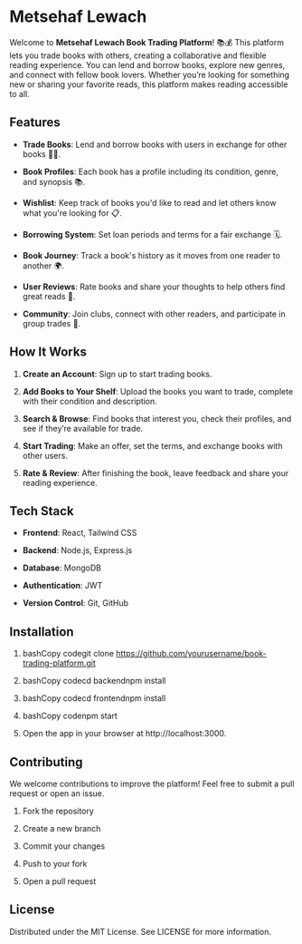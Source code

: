Metsehaf Lewach
=====================

Welcome to **Metsehaf Lewach Book Trading Platform**! 📚💰 This platform lets you trade books with others, creating a collaborative and flexible reading experience. You can lend and borrow books, explore new genres, and connect with fellow book lovers. Whether you’re looking for something new or sharing your favorite reads, this platform makes reading accessible to all.

Features
--------

*   **Trade Books**: Lend and borrow books with users in exchange for other books 📖🔄.
    
*   **Book Profiles**: Each book has a profile including its condition, genre, and synopsis 📚.
    
*   **Wishlist**: Keep track of books you'd like to read and let others know what you're looking for 📋.
    
*   **Borrowing System**: Set loan periods and terms for a fair exchange 🗓️.
    
*   **Book Journey**: Track a book's history as it moves from one reader to another 🌍.
    
*   **User Reviews**: Rate books and share your thoughts to help others find great reads 🌟.
    
*   **Community**: Join clubs, connect with other readers, and participate in group trades 🤝.
    

How It Works
------------

1.  **Create an Account**: Sign up to start trading books.
    
2.  **Add Books to Your Shelf**: Upload the books you want to trade, complete with their condition and description.
    
3.  **Search & Browse**: Find books that interest you, check their profiles, and see if they’re available for trade.
    
4.  **Start Trading**: Make an offer, set the terms, and exchange books with other users.
    
5.  **Rate & Review**: After finishing the book, leave feedback and share your reading experience.
    

Tech Stack
----------

*   **Frontend**: React, Tailwind CSS
    
*   **Backend**: Node.js, Express.js
    
*   **Database**: MongoDB
    
*   **Authentication**: JWT
    
*   **Version Control**: Git, GitHub
    

Installation
------------

1.  bashCopy codegit clone https://github.com/yourusername/book-trading-platform.git
    
2.  bashCopy codecd backendnpm install
    
3.  bashCopy codecd frontendnpm install
    
4.  bashCopy codenpm start
    
5.  Open the app in your browser at http://localhost:3000.
    

Contributing
------------

We welcome contributions to improve the platform! Feel free to submit a pull request or open an issue.

1.  Fork the repository
    
2.  Create a new branch
    
3.  Commit your changes
    
4.  Push to your fork
    
5.  Open a pull request
    

License
-------

Distributed under the MIT License. See LICENSE for more information.
